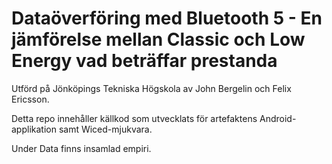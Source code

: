 # Dataöverföring med Bluetooth 5 - En jämförelse mellan Classic och Low Energy vad beträffar prestanda

Utförd på Jönköpings Tekniska Högskola av John Bergelin och Felix Ericsson.

Detta repo innehåller källkod som utvecklats för artefaktens Android-applikation samt Wiced-mjukvara.

Under Data finns insamlad empiri.
